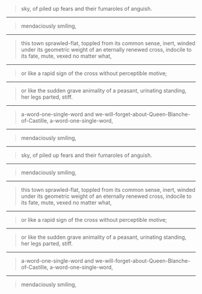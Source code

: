 
> sky,   of piled up fears and their fumaroles of anguish.

***

> mendaciously smiling,

***

> this town sprawled-flat,   toppled from its common sense,   inert, winded under its geometric weight of an eternally renewed cross, indocile to its fate,   mute,   vexed no matter what,

***

> or like a rapid sign of the cross without perceptible motive;

***

> or like the sudden grave animality of a peasant,
>  urinating standing,   her legs parted,   stiff.

***

> a-word-one-single-word and 
>  we-will-forget-about-Queen-Blanche-of-Castille,
>  a-word-one-single-word,

***

> mendaciously smiling,

***

> sky,   of piled up fears and their fumaroles of anguish.

***

> mendaciously smiling,

***

> this town sprawled-flat,   toppled from its common sense,   inert, winded under its geometric weight of an eternally renewed cross, indocile to its fate,   mute,   vexed no matter what,

***

> or like a rapid sign of the cross without perceptible motive;

***

> or like the sudden grave animality of a peasant,
>  urinating standing,   her legs parted,   stiff.

***

> a-word-one-single-word and 
>  we-will-forget-about-Queen-Blanche-of-Castille,
>  a-word-one-single-word,

***

> mendaciously smiling,